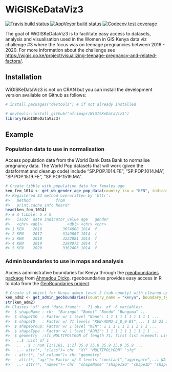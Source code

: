 
<!-- README.md is generated from README.Rmd. Please edit that file -->

# WiGISKeDataViz3

<!-- badges: start -->

[![Travis build
status](https://travis-ci.org/anelda/WiGISKeDataViz3.svg?branch=master)](https://travis-ci.org/anelda/WiGISKeDataViz3)
[![AppVeyor build
status](https://ci.appveyor.com/api/projects/status/github/anelda/WiGISKeDataViz3?branch=master&svg=true)](https://ci.appveyor.com/project/anelda/WiGISKeDataViz3)
[![Codecov test
coverage](https://codecov.io/gh/anelda/WiGISKeDataViz3/branch/master/graph/badge.svg)](https://codecov.io/gh/anelda/WiGISKeDataViz3?branch=master)
<!-- badges: end -->

The goal of WiGISKeDataViz3 is to facilitate easy access to datasets,
analysis and visualisation used in the Women in GIS Kenya data viz
challenge \#3 where the focus was on teenage pregnancies between 2016 -
2020. For more information about the challenge see
<https://wigis.co.ke/project/visualizing-teenage-pregnancy-and-related-factors/>.

## Installation

WiGISKeDataViz3 is not on CRAN but you can install the development
version available on Github as follows:

``` r
# install.packages("devtools") # if not already installed

# devtools::install_github("afrimapr/WiGISKeDataViz3")
library(WiGISKeDataViz3)
```

## Example

### Population data to use in normalisation

Access population data from the World Bank Data Bank to normalise
pregnancy data. The World Pop datasets that will work (given the
dataformat and cleanup code) include “SP.POP.1014.FE”, “SP.POP.1014.MA”,
“SP.POP.1519.FE”, “SP.POP.1519.MA”.

``` r
# Create tibble with population data for females age 
ken_fem_1014 <- get_wb_gender_age_pop_data(country_iso = "KEN", indicator_code = "SP.POP.1014.FE", start = 2016, end = 2019, new_date = 2020)
#> Registered S3 method overwritten by 'httr':
#>   method           from  
#>   print.cache_info hoardr
head(ken_fem_1014)
#> # A tibble: 5 x 5
#>   iso3c  date indicator_value age   gender
#>   <chr> <dbl>           <dbl> <chr> <chr> 
#> 1 KEN    2016         3074808 1014  f     
#> 2 KEN    2017         3149007 1014  f     
#> 3 KEN    2018         3222081 1014  f     
#> 4 KEN    2019         3288073 1014  f     
#> 5 KEN    2020         3362403 1014  f
```

### Admin boundaries to use in maps and analysis

Access administrative boundaries for Kenya through the [rgeoboundaries
package](https://github.com/dickoa/rgeoboundaries) from [Ahmadou
Dicko](https://twitter.com/dickoah). rgeoboundaries provides easy access
in R to data from the [GeoBoundaries
project](https://www.geoboundaries.org/).

``` r
# Create sf object for Kenya admin level 2 (sub-county) with cleaned-up sub-county names
ken_adm2 <- get_admin_geoboundaries(country_name = "kenya", boundary_type = "sscgs", admin_level = "adm2")
str(ken_adm2)
#> Classes 'sf' and 'data.frame':   71 obs. of  6 variables:
#>  $ shapeName : chr  "Baringo" "Bomet" "Bondo" "Bungoma" ...
#>  $ shapeISO  : Factor w/ 1 level "None": 1 1 1 1 1 1 1 1 1 1 ...
#>  $ shapeID   : Factor w/ 71 levels "KEN-ADM2-3_0_0-B1",..: 1 12 23 34 45 56 67 70 71 2 ...
#>  $ shapeGroup: Factor w/ 1 level "KEN": 1 1 1 1 1 1 1 1 1 1 ...
#>  $ shapeType : Factor w/ 1 level "ADM2": 1 1 1 1 1 1 1 1 1 1 ...
#>  $ geometry  :sfc_MULTIPOLYGON of length 71; first list element: List of 1
#>   ..$ :List of 1
#>   .. ..$ : num [1:1181, 1:2] 35.8 35.8 35.9 35.9 35.9 ...
#>   ..- attr(*, "class")= chr  "XY" "MULTIPOLYGON" "sfg"
#>  - attr(*, "sf_column")= chr "geometry"
#>  - attr(*, "agr")= Factor w/ 3 levels "constant","aggregate",..: NA NA NA NA NA
#>   ..- attr(*, "names")= chr  "shapeName" "shapeISO" "shapeID" "shapeGroup" ...
```
